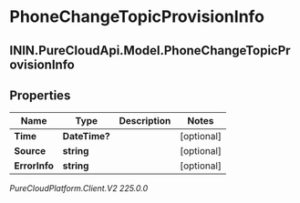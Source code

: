 # PhoneChangeTopicProvisionInfo

## ININ.PureCloudApi.Model.PhoneChangeTopicProvisionInfo

## Properties

|Name | Type | Description | Notes|
|------------ | ------------- | ------------- | -------------|
| **Time** | **DateTime?** |  | [optional] |
| **Source** | **string** |  | [optional] |
| **ErrorInfo** | **string** |  | [optional] |



_PureCloudPlatform.Client.V2 225.0.0_

